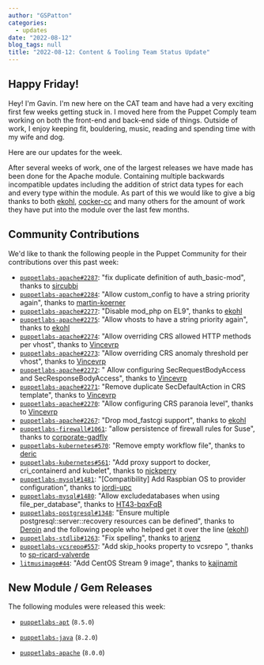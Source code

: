 ```yaml
---
author: "GSPatton"
categories:
  - updates
date: "2022-08-12"
blog_tags: null
title: "2022-08-12: Content & Tooling Team Status Update"
---
```


## Happy Friday!
Hey! I'm Gavin. I'm new here on the CAT team and have had a very exciting first few weeks getting stuck in. I moved here from the Puppet Comply team working on both the front-end and back-end side of things. Outside of work, I enjoy keeping fit, bouldering, music, reading and spending time with my wife and dog. 

Here are our updates for the week.

After several weeks of work, one of the largest releases we have made has been done for the Apache module.
Containing multiple backwards incompatible updates including the addition of strict data types for each and every type within the module.
As part of this we would like to give a big thanks to both [ekohl][ekohl], [cocker-cc][cocker-cc] and many others for the amount of work they have put into the module over the last few months.

  [ekohl]: https://github.com/ekohl
  [cocker-cc]: https://github.com/cocker-cc

## Community Contributions

We'd like to thank the following people in the Puppet Community for their contributions over this past week:

- [`puppetlabs-apache#2287`][puppetlabs-apache-pr-2287]: "fix duplicate definition of auth_basic-mod", thanks to [sircubbi][sircubbi]
- [`puppetlabs-apache#2284`][puppetlabs-apache-pr-2284]: "Allow custom_config to have a string priority again", thanks to [martin-koerner][martin-koerner]
- [`puppetlabs-apache#2277`][puppetlabs-apache-pr-2277]: "Disable mod_php on EL9", thanks to [ekohl][ekohl]
- [`puppetlabs-apache#2275`][puppetlabs-apache-pr-2275]: "Allow vhosts to have a string priority again", thanks to [ekohl][ekohl]
- [`puppetlabs-apache#2274`][puppetlabs-apache-pr-2274]: "Allow overriding CRS allowed HTTP methods per vhost", thanks to [Vincevrp][Vincevrp]
- [`puppetlabs-apache#2273`][puppetlabs-apache-pr-2273]: "Allow overriding CRS anomaly threshold per vhost", thanks to [Vincevrp][Vincevrp]
- [`puppetlabs-apache#2272`][puppetlabs-apache-pr-2272]: " Allow configuring SecRequestBodyAccess and SecResponseBodyAccess", thanks to [Vincevrp][Vincevrp]
- [`puppetlabs-apache#2271`][puppetlabs-apache-pr-2271]: "Remove duplicate SecDefaultAction in CRS template", thanks to [Vincevrp][Vincevrp]
- [`puppetlabs-apache#2270`][puppetlabs-apache-pr-2270]: "Allow configuring CRS paranoia level", thanks to [Vincevrp][Vincevrp]
- [`puppetlabs-apache#2267`][puppetlabs-apache-pr-2267]: "Drop mod_fastcgi support", thanks to [ekohl][ekohl]
- [`puppetlabs-firewall#1061`][puppetlabs-firewall-pr-1061]: "allow persistence of firewall rules for Suse", thanks to [corporate-gadfly][corporate-gadfly]
- [`puppetlabs-kubernetes#570`][puppetlabs-kubernetes-pr-570]: "Remove empty workflow file", thanks to [deric][deric]
- [`puppetlabs-kubernetes#561`][puppetlabs-kubernetes-pr-561]: "Add proxy support to docker, cri_containerd and kubelet", thanks to [nickperry][nickperry]
- [`puppetlabs-mysql#1481`][puppetlabs-mysql-pr-1481]: "[Compatibility] Add Raspbian OS to provider configuration", thanks to [jordi-upc][jordi-upc]
- [`puppetlabs-mysql#1480`][puppetlabs-mysql-pr-1480]: "Allow excludedatabases when using file_per_database", thanks to [HT43-bqxFqB][HT43-bqxFqB]
- [`puppetlabs-postgresql#1348`][puppetlabs-postgresql-pr-1348]: "Ensure multiple postgresql::server::recovery resources can be defined", thanks to [Deroin][Deroin] and the following people who helped get it over the line ([ekohl][ekohl])
- [`puppetlabs-stdlib#1263`][puppetlabs-stdlib-pr-1263]: "Fix spelling", thanks to [arjenz][arjenz]
- [`puppetlabs-vcsrepo#557`][puppetlabs-vcsrepo-pr-557]: "Add skip_hooks property to vcsrepo ", thanks to [sp-ricard-valverde][sp-ricard-valverde]
- [`litmusimage#44`][litmusimage-pr-44]: "Add CentOS Stream 9 image", thanks to [kajinamit][kajinamit]

## New Module / Gem Releases

The following modules were released this week:

- [`puppetlabs-apt`][puppetlabs-apt] (`8.5.0`)
- [`puppetlabs-java`][puppetlabs-java] (`8.2.0`)
- [`puppetlabs-apache`][puppetlabs-apache] (`8.0.0`)

  [puppetlabs-apt]: https://github.com/puppetlabs/puppetlabs-apt
  [puppetlabs-java]: https://github.com/puppetlabs/puppetlabs-java
  [puppetlabs-apache]: https://github.com/puppetlabs/puppetlabs-apache
  [puppetlabs-apache-pr-2287]: https://github.com/puppetlabs/puppetlabs-apache/pull/2287
  [sircubbi]: https://github.com/sircubbi
  [puppetlabs-apache-pr-2284]: https://github.com/puppetlabs/puppetlabs-apache/pull/2284
  [martin-koerner]: https://github.com/martin-koerner
  [puppetlabs-apache-pr-2277]: https://github.com/puppetlabs/puppetlabs-apache/pull/2277
  [ekohl]: https://github.com/ekohl
  [puppetlabs-apache-pr-2275]: https://github.com/puppetlabs/puppetlabs-apache/pull/2275
  [puppetlabs-apache-pr-2274]: https://github.com/puppetlabs/puppetlabs-apache/pull/2274
  [Vincevrp]: https://github.com/Vincevrp
  [puppetlabs-apache-pr-2273]: https://github.com/puppetlabs/puppetlabs-apache/pull/2273
  [puppetlabs-apache-pr-2272]: https://github.com/puppetlabs/puppetlabs-apache/pull/2272
  [puppetlabs-apache-pr-2271]: https://github.com/puppetlabs/puppetlabs-apache/pull/2271
  [puppetlabs-apache-pr-2270]: https://github.com/puppetlabs/puppetlabs-apache/pull/2270
  [puppetlabs-apache-pr-2267]: https://github.com/puppetlabs/puppetlabs-apache/pull/2267
  [puppetlabs-firewall-pr-1061]: https://github.com/puppetlabs/puppetlabs-firewall/pull/1061
  [corporate-gadfly]: https://github.com/corporate-gadfly
  [puppetlabs-kubernetes-pr-570]: https://github.com/puppetlabs/puppetlabs-kubernetes/pull/570
  [deric]: https://github.com/deric
  [puppetlabs-kubernetes-pr-561]: https://github.com/puppetlabs/puppetlabs-kubernetes/pull/561
  [nickperry]: https://github.com/nickperry
  [puppetlabs-mysql-pr-1481]: https://github.com/puppetlabs/puppetlabs-mysql/pull/1481
  [jordi-upc]: https://github.com/jordi-upc
  [puppetlabs-mysql-pr-1480]: https://github.com/puppetlabs/puppetlabs-mysql/pull/1480
  [HT43-bqxFqB]: https://github.com/HT43-bqxFqB
  [puppetlabs-postgresql-pr-1348]: https://github.com/puppetlabs/puppetlabs-postgresql/pull/1348
  [Deroin]: https://github.com/Deroin
  [puppetlabs-stdlib-pr-1263]: https://github.com/puppetlabs/puppetlabs-stdlib/pull/1263
  [arjenz]: https://github.com/arjenz
  [puppetlabs-vcsrepo-pr-557]: https://github.com/puppetlabs/puppetlabs-vcsrepo/pull/557
  [sp-ricard-valverde]: https://github.com/sp-ricard-valverde
  [litmusimage-pr-44]: https://github.com/puppetlabs/litmusimage/pull/44
  [kajinamit]: https://github.com/kajinamit
